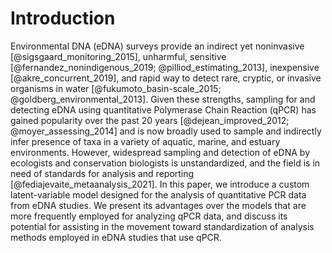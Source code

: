 # Introduction

<!-- Background info about eDNA studies generally -->

Environmental DNA (eDNA) surveys provide an indirect yet noninvasive
[@sigsgaard_monitoring_2015], unharmful, sensitive
[@fernandez_nonindigenous_2019; @pilliod_estimating_2013], inexpensive
[@akre_concurrent_2019], and rapid way to detect rare, cryptic, or
invasive organisms in water
[@fukumoto_basin-scale_2015; @goldberg_environmental_2013]. Given these
strengths, sampling for and detecting eDNA using quantitative
Polymerase Chain Reaction (qPCR) has gained popularity over the past
20 years [@dejean_improved_2012; @moyer_assessing_2014] and is now broadly
used to sample and indirectly infer presence of taxa in a variety of
aquatic, marine, and estuary environments. However, widespread
sampling and detection of eDNA by ecologists and conservation
biologists is unstandardized, and the field is in need of standards
for analysis and reporting [@fediajevaite_metaanalysis_2021]. In this paper,
we introduce a custom latent-variable model designed for the analysis
of quantitative PCR data from eDNA studies. We present its advantages
over the models that are more frequently employed for analyzing qPCR
data, and discuss its potential for assisting in the movement toward
standardization of analysis methods employed in eDNA studies that use
qPCR.

